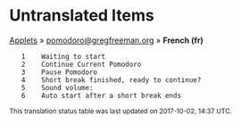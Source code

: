 # Untranslated Items
[Applets](../../../README.md) &#187; [pomodoro@gregfreeman.org](../README.md) &#187; **French (fr)**

       1	Waiting to start
       2	Continue Current Pomodoro
       3	Pause Pomodoro
       4	Short break finished, ready to continue?
       5	Sound volume:  
       6	Auto start after a short break ends

<sup>This translation status table was last updated on 2017-10-02, 14:37 UTC.</sup>
